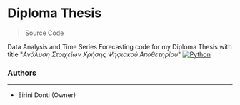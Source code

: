 # Diploma Thesis
> Source Code

Data Analysis and Time Series Forecasting code for my Diploma Thesis with title "*Ανάλυση Στοιχείων Χρήσης Ψηφιακού Αποθετηρίου*" [![Python](https://img.shields.io/badge/-Python-3776AB?logo=python&logoColor=white)](https://www.python.org/)

### Authors
---

- Eirini Donti (Owner)

<!-- ### License
--- -->
